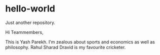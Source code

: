 # hello-world
Just another repository.

Hi Teammembers,

This is Yash Parekh.
I'm zealous about sports and economics as well as philosophy.
Rahul Sharad Dravid is my favourite cricketer.
